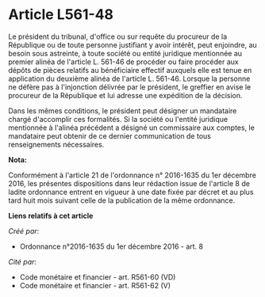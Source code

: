 # Article L561-48

Le président du tribunal, d'office ou sur requête du procureur de la République ou de toute personne justifiant y avoir
intérêt, peut enjoindre, au besoin sous astreinte, à toute société ou entité juridique mentionnée au premier alinéa de
l'article L. 561-46 de procéder ou faire procéder aux dépôts de pièces relatifs au bénéficiaire effectif auxquels elle est
tenue en application du deuxième alinéa de l'article L. 561-46. Lorsque la personne ne défère pas à l'injonction délivrée par
le président, le greffier en avise le procureur de la République et lui adresse une expédition de la décision.

Dans les mêmes conditions, le président peut désigner un mandataire chargé d'accomplir ces formalités. Si la société ou
l'entité juridique mentionnée à l'alinéa précédent a désigné un commissaire aux comptes, le mandataire peut obtenir de ce
dernier communication de tous renseignements nécessaires.

**Nota:**

Conformément à l'article 21 de l'ordonnance n° 2016-1635 du 1er décembre 2016, les présentes dispositions dans leur rédaction
issue de l'article 8 de ladite ordonnance entrent en vigueur à une date fixée par décret et au plus tard huit mois suivant
celle de la publication de la même ordonnance.

**Liens relatifs à cet article**

_Créé par_:

  - Ordonnance n°2016-1635 du 1er décembre 2016 - art. 8

_Cité par_:

  - Code monétaire et financier - art. R561-60 (VD)
  - Code monétaire et financier - art. R561-62 (V)
